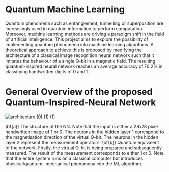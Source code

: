 # Quantum Machine Learning

Quantum phenomena such as entanglement, tunnelling or superposition are
increasingly used in quantum information to perform computation. Moreover,
machine learning methods are driving a paradigm shift in the field of artificial
intelligence. This project aims to explore the possibility of implementing quantum
phenomena into machine learning algorithms. A theoretical approach to achieve
this is proposed by modifying the architecture of a classical image recognition
neural network such that it imitates the behaviour of a single Q-bit in a magnetic
field. The resulting quantum-inspired neural network reaches an average accuracy
of 70.2% in classifying handwritten digits of 0 and 1.

# General Overview of the proposed Quantum-Inspired-Neural Network

![architecture (0) (1) (1)](https://user-images.githubusercontent.com/99489418/167292825-b1511663-e7e6-4240-87b5-fbd3e4ba88ca.png)

\bf{a)}
The structure of the NN. Note that the input is either a 28x28 pixel handwritten image
of 1 or 0. The neurons in the hidden layer 1 correspond to the magnetisation direction of
the virtual Q-bit. The neurons in the hidden layer 2 represent the measurement operators.
\bf{b)}
Quantum equivalent of the network. Firstly, the virtual Q-bit is being prepared and
subsequently measured. The result of the measurement corresponds to either 1 or 0. Note
that the entire system runs on a classical computer but introduces physical/quantum-
mechanical phenomena into the ML algorithm.
